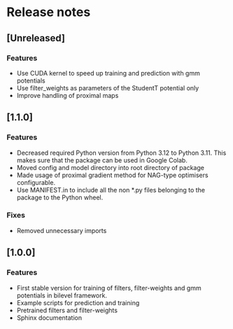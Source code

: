 # Release notes

## [Unreleased]

### Features

- Use CUDA kernel to speed up training and prediction with gmm potentials
- Use filter_weights as parameters of the StudentT potential only
- Improve handling of proximal maps

## [1.1.0]

### Features

- Decreased required Python version from Python 3.12 to Python 3.11. This makes sure that
the package can be used in Google Colab.
- Moved config and model directory into root directory of package
- Made usage of proximal gradient method for NAG-type optimisers configurable. 
- Use MANIFEST.in to include all the non *.py files belonging to the package to the Python wheel.

### Fixes

- Removed unnecessary imports

## [1.0.0]

### Features

- First stable version for training of filters, filter-weights and gmm potentials in bilevel
framework. 
- Example scripts for prediction and training
- Pretrained filters and filter-weights
- Sphinx documentation
